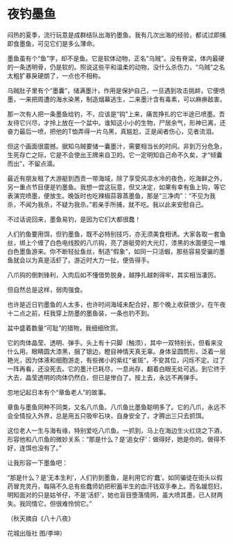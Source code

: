 # 夜钓墨鱼

闷热的夏季，流行玩意是成群结队出海钓墨鱼。我有几次出海的经验，都试过即捕即食墨鱼，可见它们是多么薄命。 

墨鱼虽有个“鱼”字，却不是鱼。它是软体动物，正名“乌贼”。没有脊梁，体内最硬的一条透明骨，仍是软的。照说这些平和温柔的动物，没什么杀伤力，“乌贼”之名太粗犷暴戾硬朗了，一点也不相称。 

乌贼肚子里有个“墨囊”，储满墨汁，作用是保护自己，一旦遇到攻击挑衅，它便喷墨，一来把周遭的海水染黑，制造烟幕逃生，二来墨汁含有毒素，可以麻痹敌害。 

那一次有人把一条墨鱼给钓，不，应该是“钩”上来，痛苦挣扎的它半途已喷墨。吾友待它兴尽，才拎上放在一个盆中。谁知这小小的生物，尸居余气，形神已离，还奋力最后一喷，把他的T恤弄得一片乌黑，真尴尬，正是闻者伤心，见者流泪。 

但这个画面很震撼。据知乌贼要储一囊墨汁，需要相当长的时间。非到万分危急，生死存亡之际，它是不会使出王牌来自卫的。它一定明知自己命不久矣，才“倾囊而出”，不留点滴。 

最近有朋友租了大游艇到西贡一带海域，除了享受风凉水冷的夜色，吃海鲜之外，另一重点节目便是钓墨鱼。我想一尝这玩意，但又决定，如果有幸有鱼上钩，等它表演完喷墨，便放生。晚饭时也吃辣椒蒜蓉蒸墨鱼，那是“三净肉”：“不见为我杀，不闻为我杀，不疑为我杀。”若亲手所捕，就不吃。我以此来安慰自己。 

不过话说回来，墨鱼易钓，是因为它们大都很蠢！ 

人们钓鱼要用饵，但钓墨鱼，既不必特别技巧，亦无须美食相诱。大家各取一套鱼丝，绑上个缠了白色电线胶的八爪钩，亮了游艇旁的大光灯，漆黑的水面便见一堆白色墨鱼游来。你不断轻扯鱼丝，制造“假象”，如同一只活蝦，那些容易受骗的墨鱼就会以为真是活虾了。游近时大力一扯，便告得手。 

八爪钩的倒刺锋利，入肉后如不懂借势脱身，越挣扎越刺得牢，其实相当凄厉。 

但自然总是这样，弱肉强食。 

也许是近日钓墨鱼的人太多，也许时间海域未配合好，那个晚上收获很少。在午夜十二点之前，枉我穿上防墨的墨鱼装，一条也钓不到。 

盆中盛着数量“可耻”的猎物，我细细欣赏。 

它的肉体晶莹、透明、弹手。头上有十只脚（触须），其中一双特别长，但看来没什么用。眼睛圆大漆黑，捆了银边，瞪目神情天真无辜。身体呈圆筒形，泛着一层艳光，因为体液和细胞游走，有些微小的紫红“雀斑”，不安其位，闪烁不定。过了一阵再看，还没死去。它的墨汁已耗尽，一息尚存，翻着白眼无处可逃。到它终于大去，晶莹透明的肉体仍然白，但已是惨白了。按上去，永远不再弹手。 

忽地记起日本有个“章鱼老人”的故事。 

章鱼与墨鱼同种不同类，又名八爪鱼。八爪鱼比墨鱼聪明多了。它的八爪，永远不会全情投入外界，总是用五只吸牢石块，自身安全了，才腾出三只去抓饵。 

这位老人一生与海有缘，特别爱吃八爪鱼。一抓到，马上在海边生火红烧之下酒，形容他和八爪鱼的微妙关系：“那是什么？是‘追女仔’：做得好，她是你的。做得不好，连饵也没有了。” 

让我形容一下墨鱼吧： 

“那是什么？是‘无本生利’，人们钓到墨鱼，是利用它的‘蠢’。如同骗徒在街头以假药冒充灵丹，每隔不久总有些蠢师奶把积蓄半生的血汗钱双手奉上。而名媛怨妇，明知面对的只是姑爷仔，不是‘活虾’，她也盲目堕落情网，虽大喷其墨，已人财两失。我同情它，但很难怜悯它。” 

（秋天摘自《八十八夜》 

花城出版社 图/李坤）